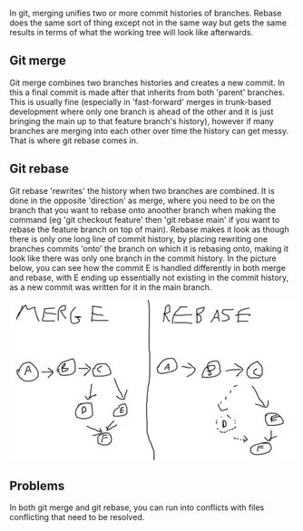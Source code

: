 In git, merging unifies two or more commit histories of branches. Rebase does the same sort of thing except not in the same way but gets the same results in terms of what the working tree will look like afterwards.

## Git merge
Git merge combines two branches histories and creates a new commit. In this a final commit is made after that inherits from both 'parent' branches. This is usually fine (especially in 'fast-forward' merges in trunk-based development where only one branch is ahead of the other and it is just bringing the main up to that feature branch's history), however if many branches are merging into each other over time the history can get messy. That is where git rebase comes in.

## Git rebase
Git rebase 'rewrites' the history when two branches are combined. It is done in the opposite 'direction' as merge, where you need to be on the branch that you want to rebase onto anoother branch when making the command (eg 'git checkout feature' then 'git rebase main' if you want to rebase the feature branch on top of main). Rebase makes it look as though there is only one long line of commit history, by placing rewriting one branches commits 'onto' the branch on which it is rebasing onto, making it look like there was only one branch in the commit history. In the picture below, you can see how the commit E is handled differently in both merge and rebase, with E ending up essentially not existing in the commit history, as a new commit was written for it in the main branch.

![Git merge vs rebase](./images/mergerebase.png)

## Problems
In both git merge and git rebase, you can run into conflicts with files conflicting that need to be resolved.
